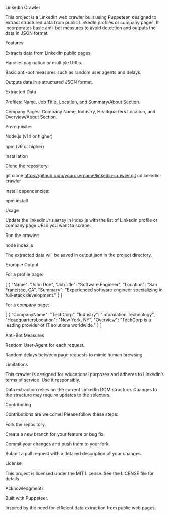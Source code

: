 LinkedIn Crawler

This project is a LinkedIn web crawler built using Puppeteer, designed to extract structured data from public LinkedIn profiles or company pages. It incorporates basic anti-bot measures to avoid detection and outputs the data in JSON format.

Features

Extracts data from LinkedIn public pages.

Handles pagination or multiple URLs.

Basic anti-bot measures such as random user agents and delays.

Outputs data in a structured JSON format.

Extracted Data

Profiles: Name, Job Title, Location, and Summary/About Section.

Company Pages: Company Name, Industry, Headquarters Location, and Overview/About Section.

Prerequisites

Node.js (v14 or higher)

npm (v6 or higher)

Installation

Clone the repository:

git clone https://github.com/yourusername/linkedin-crawler.git
cd linkedin-crawler

Install dependencies:

npm install

Usage

Update the linkedinUrls array in index.js with the list of LinkedIn profile or company page URLs you want to scrape.

Run the crawler:

node index.js

The extracted data will be saved in output.json in the project directory.

Example Output

For a profile page:

[
    {
        "Name": "John Doe",
        "JobTitle": "Software Engineer",
        "Location": "San Francisco, CA",
        "Summary": "Experienced software engineer specializing in full-stack development."
    }
]

For a company page:

[
    {
        "CompanyName": "TechCorp",
        "Industry": "Information Technology",
        "HeadquartersLocation": "New York, NY",
        "Overview": "TechCorp is a leading provider of IT solutions worldwide."
    }
]

Anti-Bot Measures

Random User-Agent for each request.

Random delays between page requests to mimic human browsing.

Limitations

This crawler is designed for educational purposes and adheres to LinkedIn’s terms of service. Use it responsibly.

Data extraction relies on the current LinkedIn DOM structure. Changes to the structure may require updates to the selectors.

Contributing

Contributions are welcome! Please follow these steps:

Fork the repository.

Create a new branch for your feature or bug fix.

Commit your changes and push them to your fork.

Submit a pull request with a detailed description of your changes.

License

This project is licensed under the MIT License. See the LICENSE file for details.

Acknowledgments

Built with Puppeteer.

Inspired by the need for efficient data extraction from public web pages.
